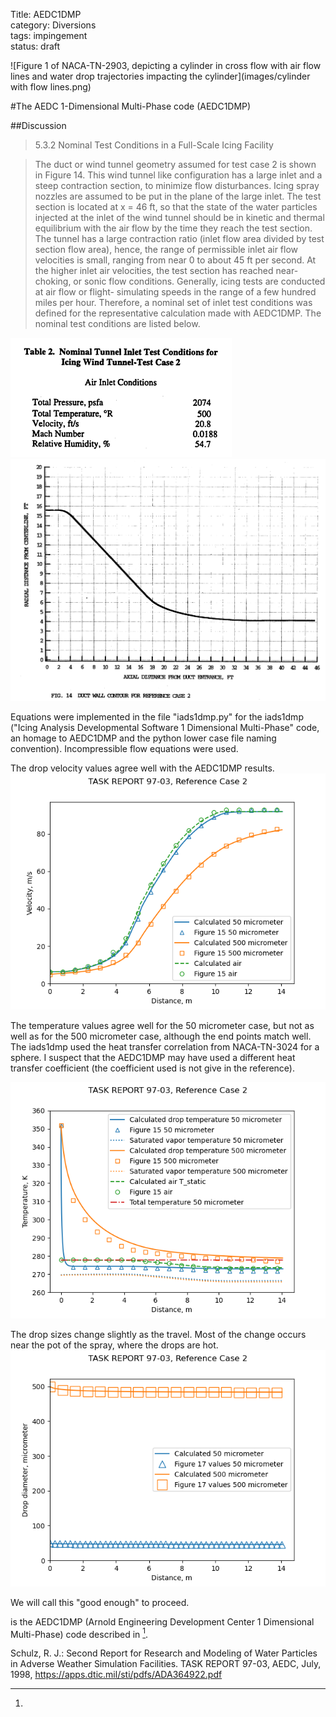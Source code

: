 Title: AEDC1DMP  
category: Diversions  
tags: impingement  
status: draft  

![Figure 1 of NACA-TN-2903, depicting a cylinder in cross flow with air flow lines and water drop trajectories impacting the cylinder](images/cylinder with flow lines.png)  


#The AEDC 1-Dimensional Multi-Phase code (AEDC1DMP)  

##Discussion  

>5.3.2 Nominal Test Conditions in a Full-Scale Icing Facility

>The duct or wind tunnel geometry assumed for test case 2 is shown in Figure 14. This
wind tunnel like configuration has a large inlet and a steep contraction section, to minimize flow
disturbances. Icing spray nozzles are assumed to be put in the plane of the large inlet. The test
section is located at x = 46 ft, so that the state of the water particles injected at the inlet of the
wind tunnel should be in kinetic and thermal equilibrium with the air flow by the time they reach
the test section. The tunnel has a large contraction ratio (inlet flow area divided by test section
flow area), hence, the range of permissible inlet air flow velocities is small, ranging from near 0
to about 45 ft per second. At the higher inlet air velocities, the test section has reached near-
choking, or sonic flow conditions. Generally, icing tests are conducted at air flow or flight-
simulating speeds in the range of a few hundred miles per hour. Therefore, a nominal set of inlet
test conditions was defined for the representative calculation made with AEDC1DMP. The
nominal test conditions are listed below.

![](images/build_a_1d_drop_motion_simulation/Table2AEDC.png)  
![](images/build_a_1d_drop_motion_simulation/Figure14AEDC.png)  

Equations were implemented in the file "iads1dmp.py" for the iads1dmp 
("Icing Analysis Developmental Software 1 Dimensional Multi-Phase" code, 
an homage to AEDC1DMP and the python lower case file naming convention). 
Incompressible flow equations were used. 

The drop velocity values agree well with the AEDC1DMP results. 
![](images/build_a_1d_drop_motion_simulation/iads1dmp_velocity.png)   

The temperature values agree well for the 50 micrometer case, 
but not as well as for the 500 micrometer case, although the end points match well. 
The iads1dmp used the heat transfer correlation from NACA-TN-3024 for a sphere. 
I suspect that the AEDC1DMP may have used a different heat transfer coefficient
(the coefficient used is not give in the reference). 

![](images/build_a_1d_drop_motion_simulation/iads1dmp_temperature.png)  

The drop sizes change slightly as the travel. 
Most of the change occurs near the pot of the spray, where the drops are hot. 
![](images/build_a_1d_drop_motion_simulation/iads1dmp_drop_size.png)   

We will call this "good enough" to proceed. 





is the AEDC1DMP 
(Arnold Engineering Development Center 1 Dimensional Multi-Phase) code described in [^3].

[^3]: 
Schulz, R. J.: Second Report for Research and Modeling of Water Particles in Adverse Weather Simulation Facilities. TASK REPORT 97-03, AEDC, July, 1998, https://apps.dtic.mil/sti/pdfs/ADA364922.pdf  

